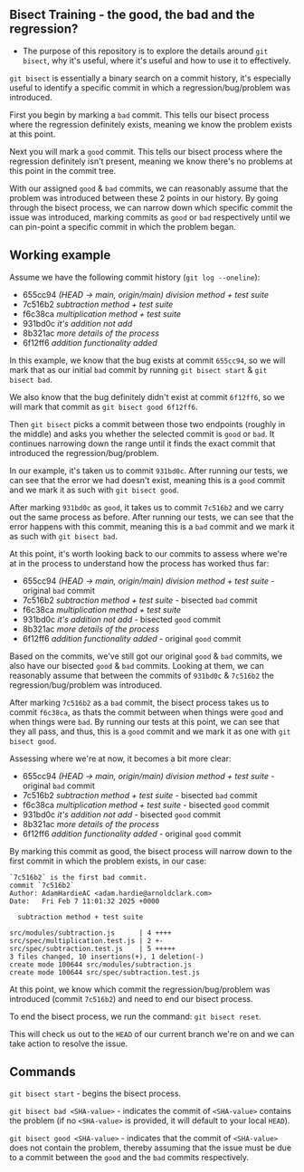 ## Bisect Training - the good, the bad and the regression?

- The purpose of this repository is to explore the details around `git bisect`, why it's useful, where it's useful and how to use it to effectively.

`git bisect` is essentially a binary search on a commit history, it's especially useful to identify a specific commit in which a regression/bug/problem was introduced.

First you begin by marking a `bad` commit. This tells our bisect process where the regression definitely exists, meaning we know the problem exists at this point.

Next you will mark a `good` commit. This tells our bisect process where the regression definitely isn't present, meaning we know there's no problems at this point in the commit tree.

With our assigned `good` & `bad` commits, we can reasonably assume that the problem was introduced between these 2 points in our history. By going through the bisect process, we can narrow down which specific commit the issue was introduced, marking commits as `good` or `bad` respectively until we can pin-point a specific commit in which the problem began. 


## Working example
Assume we have the following commit history (`git log --oneline`): 

- 655cc94 *(HEAD -> main, origin/main) division method + test suite*
- 7c516b2 *subtraction method + test suite*
- f6c38ca *multiplication method + test suite*
- 931bd0c *it's addition not add*
- 8b321ac *more details of the  process*
- 6f12ff6 *addition functionality added*

In this example, we know that the bug exists at commit `655cc94`, so we will mark that as our initial `bad` commit by running `git bisect start` & `git bisect bad`. 

We also know that the bug definitely didn't exist at commit `6f12ff6`, so we will mark that commit as `git bisect good 6f12ff6`.

Then `git bisect` picks a commit between those two endpoints (roughly in the middle) and asks you whether the selected commit is `good` or `bad`. It continues narrowing down the range until it finds the exact commit that introduced the regression/bug/problem.

In our example, it's taken us to commit `931bd0c`. After running our tests, we can see that the error we had doesn't exist, meaning this is a `good` commit and we mark it as such with `git bisect good`.

After marking `931bd0c` as `good`, it takes us to commit `7c516b2` and we carry out the same process as before. After running our tests, we can see that the error happens with this commit, meaning this is a `bad` commit and we mark it as such with `git bisect bad`.

At this point, it's worth looking back to our commits to assess where we're at in the process to understand how the process has worked thus far:
- 655cc94 *(HEAD -> main, origin/main) division method + test suite* - original `bad` commit
- 7c516b2 *subtraction method + test suite* - bisected `bad` commit
- f6c38ca *multiplication method + test suite*
- 931bd0c *it's addition not add* - bisected `good` commit
- 8b321ac *more details of the  process*
- 6f12ff6 *addition functionality added* - original `good` commit

Based on the commits, we've still got our original `good` & `bad` commits, we also have our bisected `good` & `bad` commits. Looking at them, we can reasonably assume that between the commits of `931bd0c` & `7c516b2` the regression/bug/problem was introduced.


After marking `7c516b2` as a `bad` commit, the bisect process takes us to commit `f6c38ca`, as thats the commit between when things were `good` and when things were `bad`. By running our tests at this point, we can see that they all pass, and thus, this is a `good` commit and we mark it as one with `git bisect good`.

Assessing where we're at now, it becomes a bit more clear: 
- 655cc94 *(HEAD -> main, origin/main) division method + test suite* - original `bad` commit
- 7c516b2 *subtraction method + test suite* - bisected `bad` commit
- f6c38ca *multiplication method + test suite* - bisected `good` commit
- 931bd0c *it's addition not add* - bisected `good` commit
- 8b321ac *more details of the  process*
- 6f12ff6 *addition functionality added* - original `good` commit

By marking this commit as good, the bisect process will narrow down to the first commit in which the problem exists, in our case:

    `7c516b2` is the first bad commit.
    commit `7c516b2`
    Author: AdamHardieAC <adam.hardie@arnoldclark.com>
    Date:   Fri Feb 7 11:01:32 2025 +0000

      subtraction method + test suite

    src/modules/subtraction.js      | 4 ++++
    src/spec/multiplication.test.js | 2 +-
    src/spec/subtraction.test.js    | 5 +++++
    3 files changed, 10 insertions(+), 1 deletion(-)
    create mode 100644 src/modules/subtraction.js
    create mode 100644 src/spec/subtraction.test.js

At this point, we know which commit the regression/bug/problem was introduced (commit `7c516b2`) and need to end our bisect process.

To end the bisect process, we run the command: `git bisect reset`.

This will check us out to the `HEAD` of our current branch we're on and we can take action to resolve the issue.

## Commands
`git bisect start` - begins the bisect process.

`git bisect bad <SHA-value>` - indicates the commit of `<SHA-value>` contains the problem (if no `<SHA-value>` is provided, it will default to your local `HEAD`).

`git bisect good <SHA-value>` - indicates that the commit of `<SHA-value>` does not contain the problem, thereby assuming that the issue must be due to a commit between the `good` and the `bad` commits respectively.
